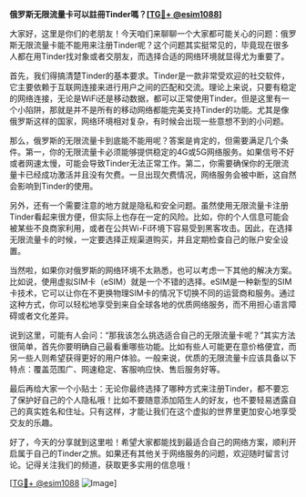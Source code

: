 **俄罗斯无限流量卡可以註冊Tinder嗎？[[TG💪+ @esim1088](https://t.me/s/esim1088)]**

大家好，这里是你们的老朋友！今天咱们来聊聊一个大家都可能关心的问题：俄罗斯无限流量卡能不能用来注册Tinder呢？这个问题其实挺常见的，毕竟现在很多人都在用Tinder找对象或者交朋友，而选择合适的网络环境就显得尤为重要了。

首先，我们得搞清楚Tinder的基本要求。Tinder是一款非常受欢迎的社交软件，它主要依赖于互联网连接来进行用户之间的匹配和交流。理论上来说，只要有稳定的网络连接，无论是WiFi还是移动数据，都可以正常使用Tinder。但是这里有一个小陷阱，那就是并不是所有的移动网络都能完美支持Tinder的功能。尤其是像俄罗斯这样的国家，网络环境相对复杂，有时候会出现一些意想不到的小问题。

那么，俄罗斯的无限流量卡到底能不能用呢？答案是肯定的，但需要满足几个条件。第一，你的无限流量卡必须能够提供稳定的4G或5G网络服务。如果信号不好或者网速太慢，可能会导致Tinder无法正常工作。第二，你需要确保你的无限流量卡已经成功激活并且没有欠费。一旦出现欠费情况，网络服务会被中断，这自然会影响到Tinder的使用。

另外，还有一个需要注意的地方就是隐私和安全问题。虽然使用无限流量卡注册Tinder看起来很方便，但实际上也存在一定的风险。比如，你的个人信息可能会被某些不良商家利用，或者在公共Wi-Fi环境下容易受到黑客攻击。因此，在选择无限流量卡的时候，一定要选择正规渠道购买，并且定期检查自己的账户安全设置。

当然啦，如果你对俄罗斯的网络环境不太熟悉，也可以考虑一下其他的解决方案。比如说，使用虚拟SIM卡（eSIM）就是一个不错的选择。eSIM是一种新型的SIM卡技术，它可以让你在不更换物理SIM卡的情况下切换不同的运营商和服务。通过这种方式，你可以轻松地享受到来自全球各地的优质网络服务，而不用担心语言障碍或者文化差异。

说到这里，可能有人会问：“那我该怎么挑选适合自己的无限流量卡呢？”其实方法很简单，首先你要明确自己最看重哪些功能。比如有些人可能更在意价格便宜，而另一些人则希望获得更好的用户体验。一般来说，优质的无限流量卡应该具备以下特点：覆盖范围广、网速稳定、客服响应快、售后服务好等。

最后再给大家一个小贴士：无论你最终选择了哪种方式来注册Tinder，都不要忘了保护好自己的个人隐私哦！比如不要随意添加陌生人的好友，也不要轻易透露自己的真实姓名和住址。只有这样，才能让我们在这个虚拟的世界里更加安心地享受交友的乐趣。

好了，今天的分享就到这里啦！希望大家都能找到最适合自己的网络方案，顺利开启属于自己的Tinder之旅。如果还有其他关于网络服务的问题，欢迎随时留言讨论。记得关注我们的频道，获取更多实用的信息哦！

[[TG💪+ @esim1088](https://t.me/s/esim1088) ![Image](https://i.postimg.cc/4NQfJmqS/Snipaste-2025-05-13-00-14-12.png)]